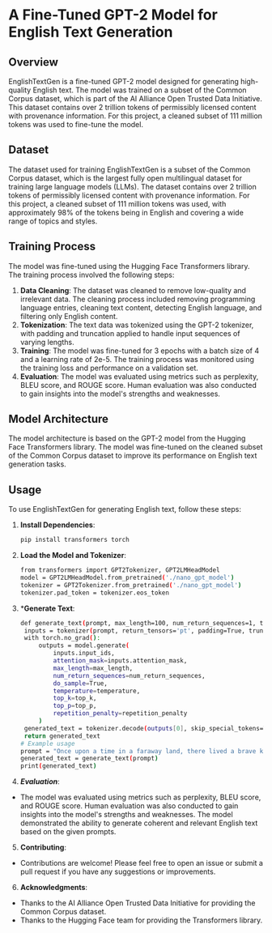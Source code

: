 # A Fine-Tuned GPT-2 Model for English Text Generation

## Overview

EnglishTextGen is a fine-tuned GPT-2 model designed for generating high-quality English text. The model was trained on a subset of the Common Corpus dataset, which is part of the AI Alliance Open Trusted Data Initiative. This dataset contains over 2 trillion tokens of permissibly licensed content with provenance information. For this project, a cleaned subset of 111 million tokens was used to fine-tune the model.

## Dataset

The dataset used for training EnglishTextGen is a subset of the Common Corpus dataset, which is the largest fully open multilingual dataset for training large language models (LLMs). The dataset contains over 2 trillion tokens of permissibly licensed content with provenance information. For this project, a cleaned subset of 111 million tokens was used, with approximately 98% of the tokens being in English and covering a wide range of topics and styles.

## Training Process

The model was fine-tuned using the Hugging Face Transformers library. The training process involved the following steps:

1. **Data Cleaning**: The dataset was cleaned to remove low-quality and irrelevant data. The cleaning process included removing programming language entries, cleaning text content, detecting English language, and filtering only English content.
2. **Tokenization**: The text data was tokenized using the GPT-2 tokenizer, with padding and truncation applied to handle input sequences of varying lengths.
3. **Training**: The model was fine-tuned for 3 epochs with a batch size of 4 and a learning rate of 2e-5. The training process was monitored using the training loss and performance on a validation set.
4. **Evaluation**: The model was evaluated using metrics such as perplexity, BLEU score, and ROUGE score. Human evaluation was also conducted to gain insights into the model's strengths and weaknesses.

## Model Architecture

The model architecture is based on the GPT-2 model from the Hugging Face Transformers library. The model was fine-tuned on the cleaned subset of the Common Corpus dataset to improve its performance on English text generation tasks.

## Usage

To use EnglishTextGen for generating English text, follow these steps:

1. **Install Dependencies**:
   ```bash
   pip install transformers torch

2. **Load the Model and Tokenizer**:
   ```bash
   from transformers import GPT2Tokenizer, GPT2LMHeadModel
   model = GPT2LMHeadModel.from_pretrained('./nano_gpt_model')
   tokenizer = GPT2Tokenizer.from_pretrained('./nano_gpt_model')
   tokenizer.pad_token = tokenizer.eos_token

3. ***Generate Text**:
   ```bash
   def generate_text(prompt, max_length=100, num_return_sequences=1, temperature=0.7, top_k=50, top_p=0.9, repetition_penalty=1.2):
    inputs = tokenizer(prompt, return_tensors='pt', padding=True, truncation=True, max_length=512)
    with torch.no_grad():
        outputs = model.generate(
            inputs.input_ids,
            attention_mask=inputs.attention_mask,
            max_length=max_length,
            num_return_sequences=num_return_sequences,
            do_sample=True,
            temperature=temperature,
            top_k=top_k,
            top_p=top_p,
            repetition_penalty=repetition_penalty
        )
    generated_text = tokenizer.decode(outputs[0], skip_special_tokens=True)
    return generated_text
   # Example usage
   prompt = "Once upon a time in a faraway land, there lived a brave knight. Generate a short story based on this prompt."
   generated_text = generate_text(prompt)
   print(generated_text)

4. ***Evaluation***:
- The model was evaluated using metrics such as perplexity, BLEU score, and ROUGE score. Human evaluation was also conducted to gain insights into the model's strengths and weaknesses. The model demonstrated the ability to generate coherent and relevant English text based on the given prompts.

5. **Contributing**:
- Contributions are welcome! Please feel free to open an issue or submit a pull request if you have any suggestions or improvements.

6. **Acknowledgments**:
- Thanks to the AI Alliance Open Trusted Data Initiative for providing the Common Corpus dataset.
- Thanks to the Hugging Face team for providing the Transformers library.
